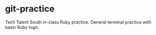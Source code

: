 # git-practice
Tech Talent South in-class Ruby practice. 
General terminal practice with basic Ruby logic.
